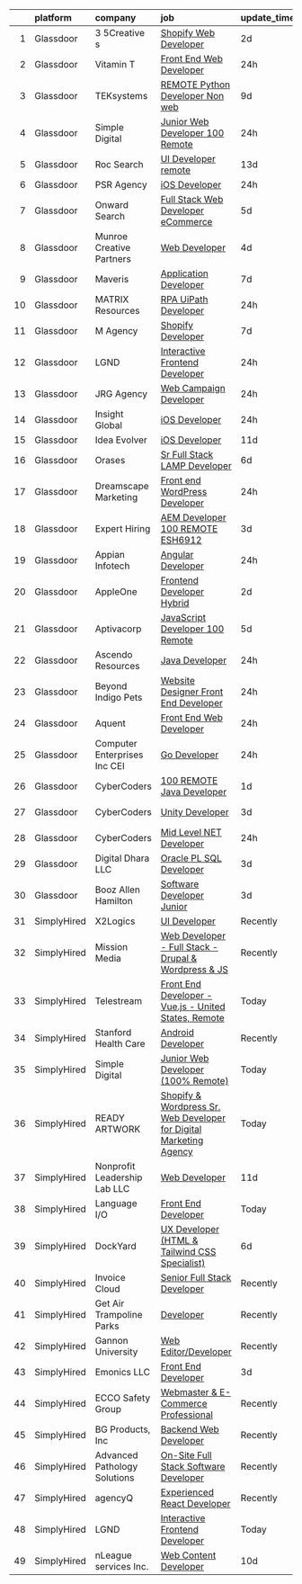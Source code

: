 

|    | platform    | company                         | job                                                                                                                                                                                                                                                                                                                                                                                                                                                                                                                                                                                                                                                                                                                                                                                                                                                                                                                                                                                                                                                                                                                                                                                                                                                                                                                                                                                                                         | update_time   | location              |
|---:|:------------|:--------------------------------|:----------------------------------------------------------------------------------------------------------------------------------------------------------------------------------------------------------------------------------------------------------------------------------------------------------------------------------------------------------------------------------------------------------------------------------------------------------------------------------------------------------------------------------------------------------------------------------------------------------------------------------------------------------------------------------------------------------------------------------------------------------------------------------------------------------------------------------------------------------------------------------------------------------------------------------------------------------------------------------------------------------------------------------------------------------------------------------------------------------------------------------------------------------------------------------------------------------------------------------------------------------------------------------------------------------------------------------------------------------------------------------------------------------------------------|:--------------|:----------------------|
|  1 | Glassdoor   | 3 5Creative s                   | [Shopify Web Developer](https://www.glassdoor.com/partner/jobListing.htm?pos=125&ao=1136043&s=58&guid=0000018160f8212fa146958ae3efd1a9&src=GD_JOB_AD&t=SR&vt=w&ea=1&cs=1_8c7727fe&cb=1655189283523&jobListingId=1007933081160&jrtk=3-0-1g5gfg8arjfld801-1g5gfg8baii1k800-30f73e48ec2725d1-)                                                                                                                                                                                                                                                                                                                                                                                                                                                                                                                                                                                                                                                                                                                                                                                                                                                                                                                                                                                                                                                                                                                                 | 2d            | Remote                |
|  2 | Glassdoor   | Vitamin T                       | [Front End Web Developer](https://www.glassdoor.com/partner/jobListing.htm?pos=120&ao=1110586&s=58&guid=0000018160f8212fa146958ae3efd1a9&src=GD_JOB_AD&t=SR&vt=w&cs=1_234703a4&cb=1655189283523&jobListingId=1007937798814&cpc=2CAED5C921A5F994&jrtk=3-0-1g5gfg8arjfld801-1g5gfg8baii1k800-7d3b6710d65acbcb--6NYlbfkN0DMrcEu7yrtATojKJA7cEzGQ3FdRGWLh0CZQInL4ECGI6k5tN82kdM0cJmh4vC7Ggji3R7JcL342Qaq9Pl74BgIwgikCYo8WIyG8AqMptuGrQZutMRLFnuRU3ygem8gL6ZkHVXpQMrtme1iigjabqYib-6Nt6PWRGzMfO6pWZSiolJPcBRwk9MvOiriMJkDja1opd7UZUlcW-d_Zi4QeoHv2JzrhFte7R5bgyLovVa9i-aclz2SMbEzzo7uz7Wi32cx9k8DJ8xYGhsyGaH4OzBjeh2ILozNdtIjaUr2efNSEnkROgkbrgAaSXg-9sCsW6DhYLllyDVz6JsOJF8NTdhDBh8Z3Gqpk3RM7B6D6b1JX9DnElVt8McFbF5Zr8p4-MMFlnsJ8dlde3lNuC2n4kd2eTItHcLIp4bjIY6iHewQaG01jjaXpl_LFwE6mG93YKkZnD7TJaCS9DgS1jCJyy7K)                                                                                                                                                                                                                                                                                                                                                                                                                                                                                                                                                                                                               | 24h           | Washington, DC        |
|  3 | Glassdoor   | TEKsystems                      | [REMOTE Python Developer  Non web ](https://www.glassdoor.com/partner/jobListing.htm?pos=117&ao=1110586&s=58&guid=0000018160f8212fa146958ae3efd1a9&src=GD_JOB_AD&t=SR&vt=w&cs=1_72ee048e&cb=1655189283522&jobListingId=1007917579595&cpc=FA84DF7EA1EC2398&jrtk=3-0-1g5gfg8arjfld801-1g5gfg8baii1k800-1e9b13b094b51e4d--6NYlbfkN0AuKz8EBO1xHDEL7V2YF9xF3dC_I9B9i-Zw2Jh8clPMK9BxhHDJszxSyW718EipT5Phdwse8XtwxIFhZHem7x2V9jW8TfmfBtwtaKF851HNxOWryDZj4JVqhS8s-BECbWdZiRWKIKW9p7PNZ646jyjnRsnWDISBpI3faVv3GRD7ITWXDR7E1e1hXU1AHc5pYm9i5O1J9Y2HnGR7m3bgRPXdIdVTAVTk_w39uklJ4-dnkm8ZuK8jIJPcManM9YrpiUAkz8dYJlCxejubtPFqj4csXIk8d3XZY4SHi7IbbOHKpbyr_M79yWBH85s3hfeNDZ6DGh3XwxFzxERQv0kFWsgUOpD9xK7JW6C4xhs47xwYHIVqf3iaoGR-InaJTF5PGE6Qmnz2tgmYbjG9Kq8pWIH0W3S8eMiUaqlDZnKZYbbsv-GdCQ0JSRd8kLujpsffp1JG8A5UG7bIUpxfMuSem_6uqFD3RQdWAIP8JXS6X0Odb72UQMCS0hXRwDQP8PoF1kjL6zs0NFr9OW52F7EZDhR1nAB9vaA-pruIbzwiv39oMfKT5PDiVWlgtEKb9HBBvT_-Hdr6xuHEmFljoIx5DeoWFwPSYX0TJ7eeVp-pYf8kVrBa__LTlLMugu67aALL-SVnEo8NZk5vNxSyiCopxvwrWcTyLQI84BiaVDY2Hk4AfZ6CkfmYlqSoXRsuVytN25fl8DdL2I-kTsbHMID3onnOX1NfeCYA0lQgO5Dkw8d2v3HUzVnOP0X4yZ-C8O3NZ6S5-Hxxd13iju1fSJrjYi2Kx-fgvnX0EVHh5_-uJE2Dp4lznAfCQYrfCrxS7esOlWMUYKCvwg7e3RzFc5Ky7jf-sGFzgMr-mTTVOK7G5CHwABXyVq8-FzQMWkberHmxa7dLnvIyYC_zyzqXfb0TN2bRubzE4LX5YV_J_4KRCyDMgOiVCf2pRC4sqDeq-3O2iWe-dQg4CjVWmw%3D%3D)                                                                         | 9d            | Dallas, TX            |
|  4 | Glassdoor   | Simple Digital                  | [Junior Web Developer  100  Remote ](https://www.glassdoor.com/partner/jobListing.htm?pos=121&ao=1136043&s=58&guid=0000018160f8212fa146958ae3efd1a9&src=GD_JOB_AD&t=SR&vt=w&ea=1&cs=1_5175d180&cb=1655189283523&jobListingId=1007937418178&jrtk=3-0-1g5gfg8arjfld801-1g5gfg8baii1k800-9215404eb044daa5-)                                                                                                                                                                                                                                                                                                                                                                                                                                                                                                                                                                                                                                                                                                                                                                                                                                                                                                                                                                                                                                                                                                                    | 24h           | Remote                |
|  5 | Glassdoor   | Roc Search                      | [UI Developer  remote ](https://www.glassdoor.com/partner/jobListing.htm?pos=119&ao=1110586&s=58&guid=0000018160f8212fa146958ae3efd1a9&src=GD_JOB_AD&t=SR&vt=w&ea=1&cs=1_f6bf52ee&cb=1655189283523&jobListingId=1007906412335&cpc=8795CF9063CD573D&jrtk=3-0-1g5gfg8arjfld801-1g5gfg8baii1k800-185c15a5600931cb--6NYlbfkN0CMHfdvImXyhvk82aHanYmk_omNMXOkHedsHncAw9pogZQ8McdVG3ZgtV6D129IFYgFvUfXVCOTcrp9FaRI6TptE167UXEGm9zF7tnfEMB6h9_5TeyXPvBDP_KFpB78VvLDLSBxB8A_7JEqJysISLara1G0QBpXbSGItDUIZChPocjvB_h8MHQui9pYU4dZtoRcNw6S8Zva1na13XmlTHyE6uV8huhdGZSs8lBu8AV0hB1dtKJ6hnvtXy4jfFaPxMuTZ1cWICRRF619zgOQUXkhjHM3380B6YUqMSg3Yp9WPWhrUsMa3pelqYy0VsEyXBXI1oyq8g67K7ukJp7hZEWY5f2JO3XIUAdU44y_6NLMg_X2oua_532sfJSH6dvlDrgYxsOokX-9rDTs92l8nhWaX08bCNmtA2z_VUQt3LYCfdXen0j7yBC0CQSSH5SKK6Eyb2m86PiS50t08mvSjzeSpHm0WU29ayP0hb2HAkQoPhVKuCj7T5m_fO05v_ww-fc%3D)                                                                                                                                                                                                                                                                                                                                                                                                                                                                                                                                                              | 13d           | Remote                |
|  6 | Glassdoor   | PSR Agency                      | [iOS Developer](https://www.glassdoor.com/partner/jobListing.htm?pos=130&ao=1136043&s=58&guid=0000018160f8212fa146958ae3efd1a9&src=GD_JOB_AD&t=SR&vt=w&ea=1&cs=1_5f097456&cb=1655189283524&jobListingId=1007935392159&jrtk=3-0-1g5gfg8arjfld801-1g5gfg8baii1k800-53d2b8b3dc96cb7b-)                                                                                                                                                                                                                                                                                                                                                                                                                                                                                                                                                                                                                                                                                                                                                                                                                                                                                                                                                                                                                                                                                                                                         | 24h           | Remote                |
|  7 | Glassdoor   | Onward Search                   | [Full Stack Web Developer  eCommerce ](https://www.glassdoor.com/partner/jobListing.htm?pos=106&ao=1110586&s=58&guid=0000018160f8212fa146958ae3efd1a9&src=GD_JOB_AD&t=SR&vt=w&ea=1&cs=1_bef96421&cb=1655189283521&jobListingId=1007927916339&cpc=CBEBA1A9D941894A&jrtk=3-0-1g5gfg8arjfld801-1g5gfg8baii1k800-d4c401cf0c183408--6NYlbfkN0B7YoEZZ2QAGDyEGGmBPAUWSHc1Mt3sMCn9FehKcWA3w5p4dGJxWifpoAJCu3xk6ZgnylU2hdgOBhjkODVESu1CbTXQom2-rFqml_bG9gZIEkuZLHqjX9wGbzvB_lot1fbCCPOq9Qvv0YkZmemgjre5J0TG9xZqnd7E-wqhG_egYP-E8ZWe_mwluOQAoVd4Eb4ErChsJQrncsDXanfKznAPGm_ULrV2Yat-eMs7laG7MwoQryL7uibKp6rGEEkn1yRoEajHJXtuu1Xbqh_WcEugKTunBwln11tguJzWkeLe4_dvm1qKx9UZeSKgWdNdMaM58Tv0j5DKa-mw626EgSCt61POD5qsaDsyGl8q6SjLBNl1M0Th7dwDQe9NLFfYeb7bckfXFgSaWrFLj-BkXXANTYM6ZuXZIbdRTVUOQeNWdxwlNlscSr4C7GXWojxucYS-nPfm18_aLCP1qxL4-7LrvFB-SVKLve_HPdmicLavB3a9oR7jRyvp0pIsMJb_gf_MjHy-0Lcoa43Nij-0G_2xhcRFwoTJX8smX-ugZVXm8UYv5Eig2IfDE9pGh9-IvzUjtOLTIqwFF1IbRR16iiwcUloWQNj2J5ZRyjyAgT-iQfoOOqHasq_c92Rgi-w4S4-hfC_lER5we0vlLEL-L7RrcNhu1dV4pNlpvyNYEm-Yj1jIPYZ76cqeAHUcQXSlzBA4g9lNazoaxfEqaIXduYWyGHcL1L890FDEBlWnoFSjjDqoAoy94gMJI_JyB1yjQmBJ0QlGpimQgmFF8ND721r1leKNIRe_BSZvtC4HV6AXwaa-xE5Yv6HDLHxxv27w1FTjCwoMaDdln4CDqor8JkymmsbvLpNCdLqnHTik2Q3o4J5MyS1ak4xqiSr5lDKM2KrsDjOaVnRLRD5Zbb6PlK2saHmE_EHJjnH0eB1fIfoI63LS3ZzL0CG1lmd6xw5CDdJAgJ9CJ-_Dd7n_WChowkJM742v2OkMh5c8YpqtVs3Sz3miTHPDqW6I0aaPkTQ5VCdIDdm_uWjatg%3D%3D) | 5d            | Framingham, MA        |
|  8 | Glassdoor   | Munroe Creative Partners        | [Web Developer](https://www.glassdoor.com/partner/jobListing.htm?pos=108&ao=1110586&s=58&guid=0000018160f8212fa146958ae3efd1a9&src=GD_JOB_AD&t=SR&vt=w&ea=1&cs=1_46fda9de&cb=1655189283521&jobListingId=1007929626893&cpc=2CAED5C921A5F994&jrtk=3-0-1g5gfg8arjfld801-1g5gfg8baii1k800-6bd9434d809ec289--6NYlbfkN0DH7t-AyvkdfKxkOQCK0CMJ_9WeUHIfPMXF4iXr7oK8MDK-MaJugH_-uubS7qimqY15aQLKiHih6LT7_IoqhcbsZiQM57nGfurucfFy3xZEta1297TTDH32fGTeuS1Pb2ulE5Q-9IoBHsas7aKM1Kce6HQ7dEUsVZ3NktwzXDRbpdx5M7_CcDHu7sX_aXXZynYtlgAhCuU0z6rMi0-qTiZ3cO_kT1QdkLxqS3Ugxbf3ar-AvOJxXt5UVVafprUt5qx_xCxgrM2kYafvNiIOAPO4zG_P0Gkyt53_WZqXZeMZWBBmgiMbDuv9PVKFuhlcTfe1kVol58bMNzcwtyzIeJCbAq7O-Q0q4v1NoCfdyjBztZ58i09JMByps8XDYWMlt-7zwSPQmX2F-6w4DNZVR2l8LT31iB6Dx2HOdoNAacvVJagGZzpY1gGUz0i1ayffNGJZkM2HS0qv8_RCvmQ7uQu7_jRlWhR3f808XKLrb9uR9A%3D%3D)                                                                                                                                                                                                                                                                                                                                                                                                                                                                                                                                                                                        | 4d            | Remote                |
|  9 | Glassdoor   | Maveris                         | [Application Developer](https://www.glassdoor.com/partner/jobListing.htm?pos=101&ao=1110586&s=58&guid=0000018160f8212fa146958ae3efd1a9&src=GD_JOB_AD&t=SR&vt=w&ea=1&cs=1_566210f9&cb=1655189283520&jobListingId=1007921596088&cpc=EB1BD5B9C2162114&jrtk=3-0-1g5gfg8arjfld801-1g5gfg8baii1k800-b29a2ce0c6953068--6NYlbfkN0Cv5gy3hIuedu5wEbWgvJ4kgo_-gZevX9aj0Q_9PtXmzKp-7I191VKp8sKuH2ekPBDmAs-rIm7mnKpu0abTBwqCT4JiBpjNC_fr-6DpI1WFF59a-2ghqscKpfHGLCFo--yEoLUsKzP9uo8iFkjn_iwqlG4KT_pJTpZi4Cxs6D5hcj-GhxAQH61iaQ-xI4lEdAgEMF8L_S6sL8sfNONYQxhPWMJ6n8NWtf9i0Zsv4oJVgeRll9oxrOIw5rZiqK2f4ojtzHqtkasQmYF3HSl-rAV23CfE7N91Rm_vI76EvyMC9ft38KYhYv-DjSxO9hR0V-JIIIQ9KZCQmKB_LuT6cry-_Oj3ca5SZhEb5TWGdX-NV6mrlI7MdNytCFpiUWQhWex7RXZEaKA1Vk6CXr48jloy0GdoHVDgteeQw1P25MGInjF1ILW2Vypd3RyFF5YSA6szvVcGxBkdskNrJ30gRUn_2dsmzvikLVM%3D)                                                                                                                                                                                                                                                                                                                                                                                                                                                                                                                                                                                              | 7d            | Remote                |
| 10 | Glassdoor   | MATRIX Resources                | [RPA UiPath Developer](https://www.glassdoor.com/partner/jobListing.htm?pos=111&ao=1110586&s=58&guid=0000018160f8212fa146958ae3efd1a9&src=GD_JOB_AD&t=SR&vt=w&ea=1&cs=1_0f1dd084&cb=1655189283522&jobListingId=1007937432055&cpc=56C4EA4A1A191A49&jrtk=3-0-1g5gfg8arjfld801-1g5gfg8baii1k800-07d744e1dbd868ea--6NYlbfkN0De5ppvndiyxA0pMSLQzOe_j9Mra0KF_8EhxTxOKXtZIfhM20E97mGJ6rqAxbACvL9aswHRBmzdJknbFtIFPHJRvUXsicJuQ1GqULF87D0BxySq1u_cJpYxdig-uW4r4tB5EHBbGBA_HiQxBDKY0i4Tm6xaSg2dB8uoMGruQbXm9yFL38IBPeCy36KMPni2FytbiURiFpyu35oIppy7EIHhnnk6q4mbVH1WHmFCds84n6n0HyUt9wSN5P7KsDJMUG1l5vI70bjzNJunWEHvJNI-pAmzJl6yHXTSuEA9n__OHXQC8jbUglNSiK7Fkigd0OhKx3Anp0dCr_aac04f_u4o5VbnsQsjNFQ2BucT8yiCuj4fCP7pIVEyhbV2Z6-QIav-BukU8X0wnl9Dq27IQGjFicNjY-u59h2m5Y7wcT3GnUMiggEsDaPniBu7l2V0OcFZH0qMrxLZf3PXoZB5Absl1B0yhCuM93t6oL7punZ4u68EMStKQdfg-S8PuapSdgwBUE0oFl-RuQ3byFXEkNNf2nHzmMKhDf1qDQe5Ne1R0S6I0kFKlg07)                                                                                                                                                                                                                                                                                                                                                                                                                                                                                                             | 24h           | New York, NY          |
| 11 | Glassdoor   | M Agency                        | [Shopify Developer](https://www.glassdoor.com/partner/jobListing.htm?pos=124&ao=1136043&s=58&guid=0000018160f8212fa146958ae3efd1a9&src=GD_JOB_AD&t=SR&vt=w&ea=1&cs=1_55ec7c86&cb=1655189283523&jobListingId=1007921144544&jrtk=3-0-1g5gfg8arjfld801-1g5gfg8baii1k800-f8992ff1960ade37-)                                                                                                                                                                                                                                                                                                                                                                                                                                                                                                                                                                                                                                                                                                                                                                                                                                                                                                                                                                                                                                                                                                                                     | 7d            | Remote                |
| 12 | Glassdoor   | LGND                            | [Interactive Frontend Developer](https://www.glassdoor.com/partner/jobListing.htm?pos=102&ao=1110586&s=58&guid=0000018160f8212fa146958ae3efd1a9&src=GD_JOB_AD&t=SR&vt=w&ea=1&cs=1_44026a36&cb=1655189283521&jobListingId=1007936138186&cpc=151E51E148764572&jrtk=3-0-1g5gfg8arjfld801-1g5gfg8baii1k800-9e809bdff7b406f8--6NYlbfkN0D0ZqxdZg2TwcIemQ4yr89eGinLCR7bn2QHXosobzuZIDPQNz2x7R5jLKYvU0y3FA50eXRwMzQjPTr9QqDpVpKyxbIzmbkUbfZm_jqp6UU0rH71RpKvRkhwh6fYWbBvZQiSyJiRQBqnEd2KdlfcZGSwwTQ3wxl3AIELLBmP5HHpRrCPhnQ1S8N-Sz_fuKlDWfH5VFLU_m1OJyvS31BTAhPrkiJlcziXbF1XdznUCf4pwglh3BDXeMKLgtfgkyyUKpf9C6Snwp29CwpGICLhupZp8lMtYJ-R9bPaF_BhVR2WDjbozEY9w-CbOuudclZ6f9ikFLkrYhLiQSOfzhjXvOCBdjE_4MKfutTs83QfsIkGFA80XTrbBndjGqes1anOB5ByMDHFo8HO-hhzfCHmiOAyAe7Hp4k3qwAjCkRtBRDcVOp5pnvVWDEvL7hAVAZKu0CkSxxOQ3fZwKMGwsH2XClVvcS38DkegJ3Wjn1czuk3Apaiiz44TGWGy8f8G2c7D23BFDw7y0fJ9g%3D%3D)                                                                                                                                                                                                                                                                                                                                                                                                                                                                                                                                       | 24h           | Remote                |
| 13 | Glassdoor   | JRG Agency                      | [Web   Campaign Developer](https://www.glassdoor.com/partner/jobListing.htm?pos=126&ao=1136043&s=58&guid=0000018160f8212fa146958ae3efd1a9&src=GD_JOB_AD&t=SR&vt=w&ea=1&cs=1_aa5a1826&cb=1655189283523&jobListingId=1007935751704&jrtk=3-0-1g5gfg8arjfld801-1g5gfg8baii1k800-1d048d7cbcb39a09-)                                                                                                                                                                                                                                                                                                                                                                                                                                                                                                                                                                                                                                                                                                                                                                                                                                                                                                                                                                                                                                                                                                                              | 24h           | Remote                |
| 14 | Glassdoor   | Insight Global                  | [iOS Developer](https://www.glassdoor.com/partner/jobListing.htm?pos=113&ao=1110586&s=58&guid=0000018160f8212fa146958ae3efd1a9&src=GD_JOB_AD&t=SR&vt=w&ea=1&cs=1_efdda096&cb=1655189283522&jobListingId=1007936299351&cpc=A65DF3A704A48F9B&jrtk=3-0-1g5gfg8arjfld801-1g5gfg8baii1k800-72f407e5727f03b1--6NYlbfkN0BKkHZu3wF05EeDimN_p6sYpKCMArvwa95YdH7UpkaBCn1hnNerDCX-8PEkxySxb37ZE_Vrolykzst_yWPK8R5SO0ZipAnj5xEHEj3M5uqWgOymj9I4Kr1QGycTgp5Ie1j7k4zfz2Sxe-5gnJQQyPyqNIusF1inYfIV74jsiuU0nSjxGmLBNb4tLTb0DeyAJ4fmy3lOo8Q4laOgroRhJGy2YLoX8uFU3tpiAEJ9-pUpnkT-oJnqy4Ocqzf6RciaEG8Had78WSGWpMN7X9ZriHePaA0tYm8__nR2otF2egGz5pdAoC84a7ESzlA5kNxVRgXZWzfEh57Whmyzojjj6EhE6YPy9lqzjLxtKFtlVkSeKE-tb9HXHgdDAUWLM489FYAhLwZ4DFh7iWSF5GMN11S5Ka77FwkPFFgHNIcC8e07EeYYTZrNjOojBP2eYv-MP01LP3x6h6z3JcnAQXfuZGnsJ_30G5jssw4T-TGFjeAqqP9_ymhD3Be3dVlLnevosRUH9uMxCBgF0A%3D%3D)                                                                                                                                                                                                                                                                                                                                                                                                                                                                                                                                                        | 24h           | Chicago, IL           |
| 15 | Glassdoor   | Idea Evolver                    | [iOS Developer](https://www.glassdoor.com/partner/jobListing.htm?pos=104&ao=1110586&s=58&guid=0000018160f8212fa146958ae3efd1a9&src=GD_JOB_AD&t=SR&vt=w&ea=1&cs=1_7f30781a&cb=1655189283521&jobListingId=1007913742999&cpc=BA15C3E50D27FFE8&jrtk=3-0-1g5gfg8arjfld801-1g5gfg8baii1k800-7d8403caa928483f--6NYlbfkN0AeYIZaR0nWmzVYt4BLSLFcQ6Vf3ne1iBPdoGoWrLm4UhzAwBnKzigmdsntVLr3ZbSMzj3RfjAU5oA6OyqutQXgaxJbdcbOwT-isd_A_Jiva1uEZV9rsdg7tGxRS0TGMhXb0M0LT8vmqXOcmBSTY5YweaTho9BWiycinGT5zsjtdbYdZeQsChVgZLYx6DgCQEoTKiOTVWwmGkvSLnV9kBi4Ytzo47Zbvrpcg7cTiX69DTXAIZ-fnYUxmQ-53BcmFvaT0pSasARZqv7TLHybhdfbLIw8K9BD443vFo0I4b0CsBwU4-uoDjmJRHmISU0BwGdW3sOdxmCjPcp8ZaF4HJ6LIwUl9RJBDtjAar4rZm1Kay05e8OUXbct7k3qmfLhlnosAD-aZFCQWQEdbad5qCDuwoiayqk7QpNrbNN0UlBGnTqKFdz5K95QF-e7TONLFuit8xCFC8y66zKDWlVvwmiVW3aeH8FoRzesvg1IdfoftAtHqFrBqPA4)                                                                                                                                                                                                                                                                                                                                                                                                                                                                                                                                                                                    | 11d           | Remote                |
| 16 | Glassdoor   | Orases                          | [Sr Full Stack LAMP Developer](https://www.glassdoor.com/partner/jobListing.htm?pos=105&ao=1110586&s=58&guid=0000018160f8212fa146958ae3efd1a9&src=GD_JOB_AD&t=SR&vt=w&ea=1&cs=1_25ebf550&cb=1655189283521&jobListingId=1007924851332&cpc=C63BD00756FD6F58&jrtk=3-0-1g5gfg8arjfld801-1g5gfg8baii1k800-6c7decde68da61b5--6NYlbfkN0Db6qelecMVkl4ED7NDjuH799SHfUD0fjmF3dH_sWTV-WXtS5jkDsUffmc1KwtxoPn3QB_Vz3lr1m13A5jvNwq2CzUSG7oWjN-bjyFKQ62Ue5SpHd-bCl4LAQttKNTyduXXUk8Z6KN_DH97MjFaogSc8mXqg0PAVTGBWl1ZzRI14lKLzI5F0wzk7zojuqPdDUYx4Mv2fMAIKsQzV2WcCT1OinSj7qb9HRyZksK7tYB0WTr0Wa5FwnqKFjb8au9lkGsR8Q-UUq0SWjn1u43CgwUaOJdjPBj2hCCK_39pEYD9qLZT9EM6DUL-T8ijNgN072ktB18g9Yb-jrk0wkAMaRGxSFDUnm5v2ZUbVnbMjmTPxO8smf6aFkjiRqmL0YznhrtBomXy7B1AmRYumk8svtzG1_tKIsLswKw8lT_aTcVF1t33V6KxE082-hJxHKceFicE2hFtrKsEpMJ9MDfn6Lj9TUuPfSo-223ph0adnhA2PEHwtU41VX_79UrWeKTaBdA%3D)                                                                                                                                                                                                                                                                                                                                                                                                                                                                                                                                                       | 6d            | Remote                |
| 17 | Glassdoor   | Dreamscape Marketing            | [Front end WordPress Developer](https://www.glassdoor.com/partner/jobListing.htm?pos=128&ao=1136043&s=58&guid=0000018160f8212fa146958ae3efd1a9&src=GD_JOB_AD&t=SR&vt=w&ea=1&cs=1_4aed0704&cb=1655189283524&jobListingId=1007935715532&jrtk=3-0-1g5gfg8arjfld801-1g5gfg8baii1k800-24aae4c418b2f88b-)                                                                                                                                                                                                                                                                                                                                                                                                                                                                                                                                                                                                                                                                                                                                                                                                                                                                                                                                                                                                                                                                                                                         | 24h           | Remote                |
| 18 | Glassdoor   | Expert Hiring                   | [AEM Developer 100  REMOTE   ESH6912](https://www.glassdoor.com/partner/jobListing.htm?pos=110&ao=1110586&s=58&guid=0000018160f8212fa146958ae3efd1a9&src=GD_JOB_AD&t=SR&vt=w&ea=1&cs=1_c9de30cf&cb=1655189283521&jobListingId=1007931492364&cpc=F4EED0218A761C36&jrtk=3-0-1g5gfg8arjfld801-1g5gfg8baii1k800-3a9e3e71d1ecc75b--6NYlbfkN0Bf2f-4U936TxvFb4B-5UK4I-XgW_8PCIuPs5Qt2CcMU5PZSMSw814EmV5OeXSbCkx7jWpDrAhtCiCIDyka9eMiEfnyGWZag0j0fFLIbQcFYKLztM5CLhO5GAtAXubID6eLZ_K6ullpxKEUo2H1sS_4-5VGlZcVjgfqIELda5F-xOfGL6M1MNQVHf2zmZlzaNNYW4DMiaKQ_mOziUfdTPP_pQQFjvysHLu9ZHutoBxtdj0jl3o3xEG_lBLQhB0nlwV_FbAd22Kb4DHDy-0ZKaQvQLII7vGVAG4Kg2TlhO_Z3eKvqCN4T7i17opeOzbmr7p__zGtVQeA61UucYnbSSGgI63q-cAiYfhPspe0Z1fM01xKuxNjKdFUwcTQeC9EZ5q5oA_UUvLvQFCrdV8AUoR_BI70Nzs8jHf_RUMTCsiAmzkDtKGwozIi55WFB4crd3LSjMasqELphmRNvPPsqnAzvahLie1Q0B2dXbGMf_xek7M1o8rS6kJRFusOO1Vlg30%3D)                                                                                                                                                                                                                                                                                                                                                                                                                                                                                                                                                | 3d            | Remote                |
| 19 | Glassdoor   | Appian Infotech                 | [Angular Developer](https://www.glassdoor.com/partner/jobListing.htm?pos=122&ao=1136043&s=58&guid=0000018160f8212fa146958ae3efd1a9&src=GD_JOB_AD&t=SR&vt=w&ea=1&cs=1_2ea1133c&cb=1655189283523&jobListingId=1007937045657&jrtk=3-0-1g5gfg8arjfld801-1g5gfg8baii1k800-18f854d06e60b97c-)                                                                                                                                                                                                                                                                                                                                                                                                                                                                                                                                                                                                                                                                                                                                                                                                                                                                                                                                                                                                                                                                                                                                     | 24h           | Remote                |
| 20 | Glassdoor   | AppleOne                        | [Frontend Developer   Hybrid  ](https://www.glassdoor.com/partner/jobListing.htm?pos=118&ao=1110586&s=58&guid=0000018160f8212fa146958ae3efd1a9&src=GD_JOB_AD&t=SR&vt=w&ea=1&cs=1_af9cafd3&cb=1655189283523&jobListingId=1007933362889&cpc=F41FEAB56D215062&jrtk=3-0-1g5gfg8arjfld801-1g5gfg8baii1k800-a5df71150fde293e--6NYlbfkN0Akmm0SHSm6KXMG3PLe28cvsql5ALZY-VGg2iXYcU3b0_QqRwb6uEYTLIurolMOrvwQHXCz0MeDMB8KNztpejCNggeKv_nnhRjj68HaZKXp7_U9VgIXs6datu-kM_aq1vv1a8qSvdGgLVQqP30DwxYwVwlStnmCP_aCWO1eNNB4m4qMT1eWPqzg8uGYpWQUKvQoE8ym8jNSRMi2htPWk-pZ1qnBFlMF_FJDY6NW6Kg6PhEppA1Jv_e_1VtJd-dLmfRH4mDYcs9ieKqC7vmopB_ai4rPtL6i4YpeomqWcLf3zXQaLBVyy07_dL8jVF8dO6TNGiDwMRbLqAeJafCqaED_siP0oLODDCzm_rN_JJyQLUVvGgQSQAMvljuRq-BUzfTX2-NsUFrbD6yKiLNuzIJug0TRCauVpqeqHsTNB_L5IwZPQfoXrZg4wjG-9ZdheG2FNFohNbUSMVGGgX-GbnBPpQIVWeRtqVq6lC1CgfkFNFeZgqeb-LgIoqyLwoREIJl6C5gKXyWyJqV5f9M6rBg0llFmqHhjjKDO81WiUS8sxPd_pBaUeA0OFZaCrijoBEU%3D)                                                                                                                                                                                                                                                                                                                                                                                                                                                                                      | 2d            | Rowland Heights, CA   |
| 21 | Glassdoor   | Aptivacorp                      | [JavaScript Developer  100  Remote ](https://www.glassdoor.com/partner/jobListing.htm?pos=127&ao=1136043&s=58&guid=0000018160f8212fa146958ae3efd1a9&src=GD_JOB_AD&t=SR&vt=w&ea=1&cs=1_8af29f80&cb=1655189283524&jobListingId=1007926043952&jrtk=3-0-1g5gfg8arjfld801-1g5gfg8baii1k800-abe893e1316be83a-)                                                                                                                                                                                                                                                                                                                                                                                                                                                                                                                                                                                                                                                                                                                                                                                                                                                                                                                                                                                                                                                                                                                    | 5d            | Remote                |
| 22 | Glassdoor   | Ascendo Resources               | [Java Developer](https://www.glassdoor.com/partner/jobListing.htm?pos=109&ao=1110586&s=58&guid=0000018160f8212fa146958ae3efd1a9&src=GD_JOB_AD&t=SR&vt=w&ea=1&cs=1_3ed7bae9&cb=1655189283521&jobListingId=1007936017388&cpc=654405A9B1E0A9F5&jrtk=3-0-1g5gfg8arjfld801-1g5gfg8baii1k800-2aded52bfbbb85b7--6NYlbfkN0Cnp95dEus6hpwNZzYO14T2JYXzT_gSfUX9Wy6PXUfQDVZYN6X8R849vZqWAe8P14TICgnST8vhNT7HfuDrFSW9MdpCVJzd1mmWRjWJC_KteTxNKKT1GPTDL7LUuZsbmBnYkCk3Nr5RWnqb8o0A4h1PTS5OnuF5u7Gkqrk6Gmx5pLMdyQDOyQnDpBl4hvD2tZV4qbE4_ukIAJigI-HJmysFv8F50YzSs7h9q5gFN2ZDFiecIrYOTm9ppuoSs_SDI39fod8GnDiDzGiYICb8yRVi8sxlZs5GBJtlrTNZZVNY7wdbpN9EBDOAFxTaZLyUq8Ppzqqly0zpyR4ToNk-T04zuy00PxcpDXw60u6Pg1qBPM-0eylGyNNrRzxCtFg86u9gN_pqIp9AhnJgq7K30u97ombXVo0GfqJkWHmkp6oKT6_3CglK3DDUgGBwVy8qRA44b4_eCTCNJbZKL5LaCexoVD9qdqXWHCoxhFTgiHL0-y5SfqQ5YsFY8m24DxhepKm21d2fOdvQ9A%3D%3D)                                                                                                                                                                                                                                                                                                                                                                                                                                                                                                                                                       | 24h           | Remote                |
| 23 | Glassdoor   | Beyond Indigo Pets              | [Website Designer Front End Developer](https://www.glassdoor.com/partner/jobListing.htm?pos=103&ao=1110586&s=58&guid=0000018160f8212fa146958ae3efd1a9&src=GD_JOB_AD&t=SR&vt=w&ea=1&cs=1_a866d271&cb=1655189283520&jobListingId=1007937324954&cpc=9FFE37255B2C047E&jrtk=3-0-1g5gfg8arjfld801-1g5gfg8baii1k800-ca455ec4ca1113fb--6NYlbfkN0BzyIYrTMR_AjNKh_kvAG8N613gtHPANQ3sdLTkrtBd-5uEBpCZnEceHEPe887SWU78rUv0U1YpU7h1aTLG75M8NHGLiAVhn-YoD5Iu-kTedwVJBAm7vpBEuSHO5iQw7K0SM3T-un4uBtoiyQ-PV1awHo8cthDuewDFlMd-RWh9-7hDhl11zNbAw9HhaYYNfw9o7alG8W8WtnbdPZySDGsQjcE024Na-miwnDN_o_ytCgPyR_oPsDRDOVokAWc7GrUsZeezK6gCzPJawrzaqBstYHFBftdi173uf92ga_y97PshdIENwvURsOhg7BOsKqVXIvSoO1cBzCYZ85n0mdGQW8B6RyQJkTd_wV3sdpGUCE7Ge1I9mYGVugyUxEFSU9OFezd3Y5ctQdB_qa1A2LcmY3SfXRCElIdwq7KLROl1TFPI8eTSsBB2IH7CWJcM9bG8z6snCKhhF6ozMewpHY9rJWeiplz9EYAenO9kA3YYK3cDtMC50L_MCefwOGenr31p8HwRdLUeCA%3D%3D)                                                                                                                                                                                                                                                                                                                                                                                                                                                                                                                                 | 24h           | Remote                |
| 24 | Glassdoor   | Aquent                          | [Front End Web Developer](https://www.glassdoor.com/partner/jobListing.htm?pos=114&ao=1110586&s=58&guid=0000018160f8212fa146958ae3efd1a9&src=GD_JOB_AD&t=SR&vt=w&cs=1_bcf3d41d&cb=1655189283522&jobListingId=1007937922095&cpc=B076152010A3B66C&jrtk=3-0-1g5gfg8arjfld801-1g5gfg8baii1k800-cd31579701839eee--6NYlbfkN0DMrcEu7yrtATojKJA7cEzGQ3FdRGWLh0CZQInL4ECGI9gD0Wolx9R2v-Aex0-GK07wc7OkXBPLbujpY9F1n4D8VpgQVXMfrsDrvHUikjkf5l4Xtvm2bea0L8CfU1Yyw1s7loXHegBRMoo4b1Yz4oWEEnMfyZQhE12uWtHP6QpJbw5-MHRMCIKTlGyL0oWl0Pwfr1KDwFqlKHsBcgCPLf1cE1zbcKDcZkfbGyQpfgjT_9T-A2xPXAZb09iehpoDv7LoaNNpZ5AFsH6S8pJFiuy0OKSLnnw5Z-8KLd5IAM_c91ClqQUWj7qM88mgTiLJMGg6zNaL0ISub_H309L_civ-6WbJX3rJwguiTTH9HvpxIMG8J7NMO0-mJqsbRaIjN_KsFia4enOROoU-cq3PgnSKiw4vq1sl7ziQe9KkFzomn2pyoKG1IDT3eLNmUVddPEaq3E6BE3n4CwTFM58Vo5wP)                                                                                                                                                                                                                                                                                                                                                                                                                                                                                                                                                                                                               | 24h           | Washington, DC        |
| 25 | Glassdoor   | Computer Enterprises  Inc   CEI | [Go Developer](https://www.glassdoor.com/partner/jobListing.htm?pos=107&ao=1110586&s=58&guid=0000018160f8212fa146958ae3efd1a9&src=GD_JOB_AD&t=SR&vt=w&ea=1&cs=1_55d22f03&cb=1655189283521&jobListingId=1007935861224&cpc=44CD5376B8534B8F&jrtk=3-0-1g5gfg8arjfld801-1g5gfg8baii1k800-bc1b2a5d6a6d1a0e--6NYlbfkN0AVVnl_N3xmP3MApcGA3sr6MLnz8P423WWILI1WvbjE8Ry71v-lom9NKs8rBQiPPSf9S_a9ezGzJbQycbh1l8CcbBUJFSAldgGipbC2UH-oWpRTq9cCax-UYVY-fUXs-ZG_H2X8lIxTNR00HmyxggewSQW1cxyO80sfoWILlHueIT7Uy1Ha8PUwCWhfrU7DoJcFuofkjNAguqqXr7NghX_OvI7bO-p6iCSwvw27bCCdOY4Dt7OaK27WKHh43HlzxPZte4kZ803p-qOv_eVHcjxsB0EchLrGlhSjl6aHEYU2kdDJJwicdtYFBfWIQ-q1zdeQJp62YkEEmS1XjcEAWbfbCybzxUq7q3jrp_Zf_gYjR5Lr95TAPLc0ieIh3ED-wNuPID_llhfbOSO-Td69aIp9Kc4w5yh3GkYL3pJifATvY3sbAlgGuwqWdUv2N_UgKAdJc9oYG8m8XKFCc_QPZ-AxEVtPVmpLHJMLms-gBu2_sekv7k8HchW2ETuc01LzTpmY9cdyA1oBnePk-PRdMcH9)                                                                                                                                                                                                                                                                                                                                                                                                                                                                                                                                                     | 24h           | Remote                |
| 26 | Glassdoor   | CyberCoders                     | [100  REMOTE  Java Developer](https://www.glassdoor.com/partner/jobListing.htm?pos=116&ao=1110586&s=58&guid=0000018160f8212fa146958ae3efd1a9&src=GD_JOB_AD&t=SR&vt=w&ea=1&cs=1_78f5fb13&cb=1655189283523&jobListingId=1007933639466&cpc=32EE424DE2B657EB&jrtk=3-0-1g5gfg8arjfld801-1g5gfg8baii1k800-a09b88046177d050--6NYlbfkN0CpFJQzrgRR8WqXWK1qKKEqALWJw739KlKqr2H-MSI4eoBlI4EFrmor2FYZMP3muM1jNBCK8ZzYzxlIfxJosxdy55lffko2tC3KXeqMn5Qpv1C5nVDsopVabpsj6PMUM1LzTsa-A3I_i9i-GXF5D851bX9JvztP6FYUnTdZ8i8KCulXrOSDP8v0azxubl_LDycAZZZyvbxepDWo6xnAs-0p94PJQyJewbH7bb0Hn21LgH1prLchYK9ga_AYYnIw0z2pESqplEfHYUPYbyKUdW8RF4gF5iltw3gsA-iRcNB3d2SuIRjeY8uxwaYBYCSDc4wcYO3gQyMntuw0VEVnHVIqqLRkYZiv-8V0dHXgvNOGjI3Uko3rzLrYq2dCAHuslLduzK5K_2heK06_nFK5JMDu2YJy5mP_lXTywyX3r5jb_BUHHZde7Sz2244wsRMmfnWEhYEXIWlDVQKCEq_xJtwlOpLy5Bh3goEDF2NcsBy5mt-camt86eDWI0a5pJx1jVK0Sa7c7dODnr-ztQkqsr7FJsbdKjEXT3UDLq7YSNiKK-J_OsCfDRbTOKfUmIPSmM03IL5ivag9M1kx52hDA34Wc1hOMA9edB7TiD4c9_wKMYU4KX7ptAgosxIwBWLPoS_tERnI9UrPeNhCGtmXPEqs3_qqitYIqRyjW6liaKMiz4X8_mLoOSL-zIN-h4Pv6gvBdMHCNRj70UimlZJfvRCWXKZz6IWybt4pSKJymBFqf1w155P9Aq9XAEz-iCle08ow6r7lJZZccBtBiu3bNtkPqQC7tQHuXjKUw11TNlT2agua3pki3h8n51cjlFZoh-4M7bE8R3aSfYTo_ImZ1MPcWUYvFx5IBwqwFDkWeMY4or7TNqUh8M7HCoVoDhXdtqCq8OIDxjd74gqdiv9cWBbAgtR7czCktW_O__5j6aba5hDFIY-iLV0V0_uWIB4ayTRBFCw4QV9QTNH-FRjXQb6CXrPnKQUIut4ltZb0C7Mwn0b50eiXeaQHasMG1oJsF7E%3D)                        | 1d            | Miami, FL             |
| 27 | Glassdoor   | CyberCoders                     | [Unity Developer](https://www.glassdoor.com/partner/jobListing.htm?pos=112&ao=1110586&s=58&guid=0000018160f8212fa146958ae3efd1a9&src=GD_JOB_AD&t=SR&vt=w&ea=1&cs=1_69b9a2a0&cb=1655189283522&jobListingId=1007932647106&cpc=32EE424DE2B657EB&jrtk=3-0-1g5gfg8arjfld801-1g5gfg8baii1k800-552f7e3c12d9a3fe--6NYlbfkN0CpFJQzrgRR8WqXWK1qKKEqALWJw739KlKqr2H-MSI4eoBlI4EFrmor2FYZMP3muM3FmG-NKgQgvm_1OHoc-tMTCECpMiZWgZGrMkFOu_T-GzJRL7SHyPY8n2AiDHPGf-5fOAE8soIFf_GMTSGGTWTvFlNtBWBB_19stqvjpwGs6b-U7qs5QApytRPrkEO3iIL_MR0PnWRecRkz-cTz18eq1BkGZobRk9C1qWmJydcE16-hv-eJJ4mh4kbBOEZMeMzNzGE1eIxPRXQvwi9ut6nCv79Xq_M3pL9FXjUMlMfYfcGGSvt-i0Eg4ujGEfbyStRqG7i36aR1_IIXn7NsXSgksInAJgRIMNPOJEwnEfy1kdzUrKIndWmj7QSjBmAJyN_BTbaMN3eD8ELtBlsLEIqQ26qBVuS-Iys7By2Chl2MqGUtOhuwvh8rKxdBO8wNKwW-wDDjkSujxrlAJgKdC1-2e8gohpvcXibo39RjdAo-IzD2dBis4OSELs3_UNTL07ElPXL0Z9gYnzvI31jiwTrOPUYyb379vkyanc9e5z8p0h_g0ZKOvt85LgplKCbbwDj5sKOnN8wr0WVTuBReKylXuPHIiFG9wRKUEXmN0D3-EUVoTlYyVsMMeRSLxjJJE2sCWHvg950S6QdHMMiXYTSMiwtd1vFxVbxIpIgrTMr8kBgYsFL6ggzRFbrp7QQu6c7IwI7_P0eaF2hHyJQgUzuux_hQhb7wxCXCGoYTsWqoZg63i-J-ekS29jqMdQSGPH_4CLl0tpH_W0_kGukEdmr0P_k5PStRNMBEbckU9c_9YHm6L-cOHd5st3qCxq2qTiFf0_UNGjaW9xLqo5oa9Yafgbz0GIf8vWl0PG7ecN3gAMO942-_oUhqLHXetPYW3XZOIquc2uY95XqkM_36QnMoGimYbv3xFd3EDTbpQdKy9lnmn-fSzUCEVq8Paf09R4sRUZ6DUpnED9gXVqoIrlXa6BtJW2KRBTS1cLl9LU-x1w%3D%3D)                                                      | 3d            | West Palm Beach, FL   |
| 28 | Glassdoor   | CyberCoders                     | [Mid Level  NET Developer](https://www.glassdoor.com/partner/jobListing.htm?pos=115&ao=1110586&s=58&guid=0000018160f8212fa146958ae3efd1a9&src=GD_JOB_AD&t=SR&vt=w&ea=1&cs=1_8976b997&cb=1655189283522&jobListingId=1007936678877&cpc=FA84DF7EA1EC2398&jrtk=3-0-1g5gfg8arjfld801-1g5gfg8baii1k800-539fc2d79927ea46--6NYlbfkN0CpFJQzrgRR8WqXWK1qKKEqALWJw739KlKqr2H-MSI4eoBlI4EFrmor2FYZMP3muM0GIjPIolb3blKXEeZMR-qR0IzCBPYSQMTJQwpoz8m7gsi-_PHgWFBnEBMDWGqdnzlzh4jgtyaz6NsFReiMCb9MHE5PU1i0ChKcKds-CqDDRsXCc5q28N57IVWuyhfYkc02ZhgX0f13z5nWImBhryZr8IP0zXO_FAZS0Wd1lYLlooxvIgTxaWocCjBDMGTvz3s1JgmBL6p2plwRzJ7hyLyZxcefavqFeHCKk0o4RUv2hkzoLSWmnMgU_44N0jddDe65fHEdq2eymr6OBdO4KOmnrBWB6whZ-b1FTlnQ7hPf8amRLO6I3fNC6xgirePJib4xOhpjZ_ezmoZgkCW1mHGb6bNMzxUYKUUfth7vdVaKBE7uY6qmBfIUEb8OglIy5GhTomph4jVfMHVA6GRBkPafe8QQ5KXgvFzMw7QsCPUtyWx_QxBfjAc58WEuz4SfE5BRLOqb4RpP_R-Rb-nBqhwjL4iHk2Yoi09MKel_-IFp-9_96ZNNpEBUQn-7BnN0Ko6lyMDRKb9dhJkbym8-Luz_Vjp7FOrtgK0itQLjjuGeeWsGYp61WaKV9aIw6sYQMgsV13t6-uMMA_78TLdq2knb81a61YFNNkKgcLCKdu_ov94cqIzI4DYaNPLBAZPEEE8VwznhaunCP7wKSVHfMe7UXHW6NPYHbZ9q0HyCTfg5jS947kW9GeRnHl5JGuRzGfGGbSQp0Mw8WzcbkNnMaS7YcZwliRQzuJwqC_kPhzhonNg2cfrSGum_RdiN6kODfd7hXRVIZvATl2noN9_igO1qQ3WCF3twn-OL5-eWM9w5hffZ-X6vZrLHdaXFCWIhVdQfKfC5GKf6E3vWgjRy8gsFJE4m601q_uQOOsnB7p0JAl-VtMS0N2wHobLWCL58jcygbUOGDvW2mL1qwCVIYFpajMX-E80FPJxEKkmK2jLrrg%3D%3D)                                             | 24h           | Miami, FL             |
| 29 | Glassdoor   | Digital Dhara LLC               | [Oracle PL SQL Developer](https://www.glassdoor.com/partner/jobListing.htm?pos=123&ao=1136043&s=58&guid=0000018160f8212fa146958ae3efd1a9&src=GD_JOB_AD&t=SR&vt=w&ea=1&cs=1_38999834&cb=1655189283523&jobListingId=1007931445619&jrtk=3-0-1g5gfg8arjfld801-1g5gfg8baii1k800-bde2c9f32e8e1e1a-)                                                                                                                                                                                                                                                                                                                                                                                                                                                                                                                                                                                                                                                                                                                                                                                                                                                                                                                                                                                                                                                                                                                               | 3d            | Remote                |
| 30 | Glassdoor   | Booz Allen Hamilton             | [Software Developer  Junior](https://www.glassdoor.com/partner/jobListing.htm?pos=129&ao=1136043&s=58&guid=0000018160f8212fa146958ae3efd1a9&src=GD_JOB_AD&t=SR&vt=w&cs=1_111c4ea2&cb=1655189283524&jobListingId=1007932066765&jrtk=3-0-1g5gfg8arjfld801-1g5gfg8baii1k800-0e6c70710ae2416a-)                                                                                                                                                                                                                                                                                                                                                                                                                                                                                                                                                                                                                                                                                                                                                                                                                                                                                                                                                                                                                                                                                                                                 | 3d            | Charleston, SC        |
| 31 | SimplyHired | X2Logics                        | [UI Developer](https://www.simplyhired.com/job/K7e7k8DCr3xU0Za6gglqUSb8upBvvxxXPj9or0Do1zCdHLu7dosWWA?q=digital+developer)                                                                                                                                                                                                                                                                                                                                                                                                                                                                                                                                                                                                                                                                                                                                                                                                                                                                                                                                                                                                                                                                                                                                                                                                                                                                                                  | Recently      | Remote                |
| 32 | SimplyHired | Mission Media                   | [Web Developer - Full Stack - Drupal & Wordpress & JS](https://www.simplyhired.com/job/N4P2Hv7GRFisaAyKbd0NmcljMXKV-SOMsvlU8adrqXHUTHqc1DSDUQ?q=digital+developer)                                                                                                                                                                                                                                                                                                                                                                                                                                                                                                                                                                                                                                                                                                                                                                                                                                                                                                                                                                                                                                                                                                                                                                                                                                                          | Recently      | Baltimore, MD         |
| 33 | SimplyHired | Telestream                      | [Front End Developer - Vue.js - United States, Remote](https://www.simplyhired.com/job/y82i20lr74I8Orlzfep9QeAHrZf1ToEX85qXQaJgKFCPANUAAlrvjg?q=digital+developer)                                                                                                                                                                                                                                                                                                                                                                                                                                                                                                                                                                                                                                                                                                                                                                                                                                                                                                                                                                                                                                                                                                                                                                                                                                                          | Today         | Remote                |
| 34 | SimplyHired | Stanford Health Care            | [Android Developer](https://www.simplyhired.com/job/bixntMy0ujDioU4BjtZEEvVL_r_XDW95SQ5woSmxcbcU1YTvBsekZQ?q=digital+developer)                                                                                                                                                                                                                                                                                                                                                                                                                                                                                                                                                                                                                                                                                                                                                                                                                                                                                                                                                                                                                                                                                                                                                                                                                                                                                             | Recently      | Palo Alto, CA         |
| 35 | SimplyHired | Simple Digital                  | [Junior Web Developer (100% Remote)](https://www.simplyhired.com/job/EThpRHgnqbkDH4jRiRXl_z9i-g2mWsN2LercwcpDF1v76t1sW0CVcA?q=digital+developer)                                                                                                                                                                                                                                                                                                                                                                                                                                                                                                                                                                                                                                                                                                                                                                                                                                                                                                                                                                                                                                                                                                                                                                                                                                                                            | Today         | Remote                |
| 36 | SimplyHired | READY ARTWORK                   | [Shopify & Wordpress Sr. Web Developer for Digital Marketing Agency](https://www.simplyhired.com/job/H7hi2bxHv-NV_Xtebwqy5d42TPC9JWcrENG0B-4Bojlh902uMPYN0Q?q=digital+developer)                                                                                                                                                                                                                                                                                                                                                                                                                                                                                                                                                                                                                                                                                                                                                                                                                                                                                                                                                                                                                                                                                                                                                                                                                                            | Today         | Los Angeles, CA       |
| 37 | SimplyHired | Nonprofit Leadership Lab LLC    | [Web Developer](https://www.simplyhired.com/job/jSxFqh1miqi5Mu6ZQo4RREWarlhi5MEB6RDIcSjxdL3Hm4NyQzvPDA?q=digital+developer)                                                                                                                                                                                                                                                                                                                                                                                                                                                                                                                                                                                                                                                                                                                                                                                                                                                                                                                                                                                                                                                                                                                                                                                                                                                                                                 | 11d           | Remote                |
| 38 | SimplyHired | Language I/O                    | [Front End Developer](https://www.simplyhired.com/job/NdXaaMz1UQFlQX10ijQpXVesGEEpH82fZa-U7TbZPwvjD2_6aTXbXQ?q=digital+developer)                                                                                                                                                                                                                                                                                                                                                                                                                                                                                                                                                                                                                                                                                                                                                                                                                                                                                                                                                                                                                                                                                                                                                                                                                                                                                           | Today         | Remote +1 location    |
| 39 | SimplyHired | DockYard                        | [UX Developer (HTML & Tailwind CSS Specialist)](https://www.simplyhired.com/job/WqTYFqBEGa8YxuZPMNumQP21CZG11aBnM795O2nswaqocMvYtUMxcQ?q=digital+developer)                                                                                                                                                                                                                                                                                                                                                                                                                                                                                                                                                                                                                                                                                                                                                                                                                                                                                                                                                                                                                                                                                                                                                                                                                                                                 | 6d            | Remote                |
| 40 | SimplyHired | Invoice Cloud                   | [Senior Full Stack Developer](https://www.simplyhired.com/job/fz0AvDd54VxaJ0ijZ1kk1fhlu6bzUm5QOjgS6I1BNViJAMnIBiVwbQ?q=digital+developer)                                                                                                                                                                                                                                                                                                                                                                                                                                                                                                                                                                                                                                                                                                                                                                                                                                                                                                                                                                                                                                                                                                                                                                                                                                                                                   | Recently      | Brownsville, TX       |
| 41 | SimplyHired | Get Air Trampoline Parks        | [Developer](https://www.simplyhired.com/job/VDcW2aa-8r8QoFzZhaMjv0Mbe0iHrezt4t5AnXR6ovuB70lfURQn7w?q=digital+developer)                                                                                                                                                                                                                                                                                                                                                                                                                                                                                                                                                                                                                                                                                                                                                                                                                                                                                                                                                                                                                                                                                                                                                                                                                                                                                                     | Recently      | Remote                |
| 42 | SimplyHired | Gannon University               | [Web Editor/Developer](https://www.simplyhired.com/job/Nu6lxjbdtLcek8pLhfyDtbTTHU-wUwYs2Ld-ktcqj-xt3qKoljvt-Q?q=digital+developer)                                                                                                                                                                                                                                                                                                                                                                                                                                                                                                                                                                                                                                                                                                                                                                                                                                                                                                                                                                                                                                                                                                                                                                                                                                                                                          | Recently      | Erie, PA              |
| 43 | SimplyHired | Emonics LLC                     | [Front End Developer](https://www.simplyhired.com/job/k3VdvC2xJtwCx5nGfZ52xyhMEjQtyZUlrgh-tMV8D65YPBKeafCuSw?q=digital+developer)                                                                                                                                                                                                                                                                                                                                                                                                                                                                                                                                                                                                                                                                                                                                                                                                                                                                                                                                                                                                                                                                                                                                                                                                                                                                                           | 3d            | New York, NY          |
| 44 | SimplyHired | ECCO Safety Group               | [Webmaster & E-Commerce Professional](https://www.simplyhired.com/job/Eis_eQzujD-0VqGd4cWH7_Zog5RuoP6kJescPkierQ7_taP_BL8ylw?q=digital+developer)                                                                                                                                                                                                                                                                                                                                                                                                                                                                                                                                                                                                                                                                                                                                                                                                                                                                                                                                                                                                                                                                                                                                                                                                                                                                           | Recently      | Boise, ID             |
| 45 | SimplyHired | BG Products, Inc                | [Backend Web Developer](https://www.simplyhired.com/job/7OutcfWxUogy2s99RfFpD6DDLRgN7iPrG0BmhhyN5PL7pzWP6lHagA?q=digital+developer)                                                                                                                                                                                                                                                                                                                                                                                                                                                                                                                                                                                                                                                                                                                                                                                                                                                                                                                                                                                                                                                                                                                                                                                                                                                                                         | Recently      | Wichita, KS           |
| 46 | SimplyHired | Advanced Pathology Solutions    | [On-Site Full Stack Software Developer](https://www.simplyhired.com/job/8yzpi9euvzK_NQ3ePQqMs4xJmqpTN4tCdwGm0rjm6avcYH8_J_pPLA?q=digital+developer)                                                                                                                                                                                                                                                                                                                                                                                                                                                                                                                                                                                                                                                                                                                                                                                                                                                                                                                                                                                                                                                                                                                                                                                                                                                                         | Recently      | North Little Rock, AR |
| 47 | SimplyHired | agencyQ                         | [Experienced React Developer](https://www.simplyhired.com/job/DIZ7VJ3Gxf8mOjogMOJwsxhBhFDehmz2FMiBZlUcSDM9x827OsNNOA?q=digital+developer)                                                                                                                                                                                                                                                                                                                                                                                                                                                                                                                                                                                                                                                                                                                                                                                                                                                                                                                                                                                                                                                                                                                                                                                                                                                                                   | Recently      | Bethesda, MD          |
| 48 | SimplyHired | LGND                            | [Interactive Frontend Developer](https://www.simplyhired.com/job/QBScIrkfLz29iHNX9Wd50j4WS5fum6LpGGgXWt5srH03CbHwPcTfwg?q=digital+developer)                                                                                                                                                                                                                                                                                                                                                                                                                                                                                                                                                                                                                                                                                                                                                                                                                                                                                                                                                                                                                                                                                                                                                                                                                                                                                | Today         | Remote                |
| 49 | SimplyHired | nLeague services Inc.           | [Web Content Developer](https://www.simplyhired.com/job/hE5iF6RR993aku4oWROXsKZ_SK1AxJye8fUstwFKxq_pBqfl8wrnnw?q=digital+developer)                                                                                                                                                                                                                                                                                                                                                                                                                                                                                                                                                                                                                                                                                                                                                                                                                                                                                                                                                                                                                                                                                                                                                                                                                                                                                         | 10d           | Atlanta, GA           |